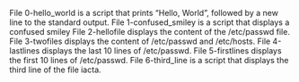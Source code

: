 File 0-hello_world is a script that prints “Hello, World”, followed by a new line to the standard output.
File 1-confused_smiley is a script that displays a confused smiley
File 2-hellofile displays the content of the /etc/passwd file.
File 3-twofiles displays the content of /etc/passwd and /etc/hosts.
File 4-lastlines displays the last 10 lines of /etc/passwd.
File 5-firstlines displays the first 10 lines of /etc/passwd.
File 6-third_line is a script that displays the third line of the file iacta.
